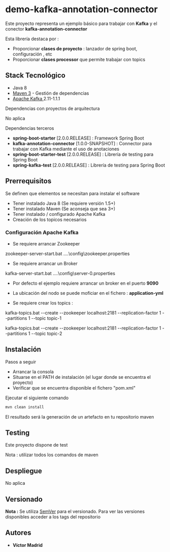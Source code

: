 # demo-kafka-annotation-connector

Este proyecto representa un ejemplo básico para trabajar con **Kafka** y el conector **kafka-annotation-connector**

Esta librería destaca por :

* Proporcionar **clases de proyecto** : lanzador de spring boot, configuración , etc
* Proporcionar **clases processor** que permite trabajar con topics


## Stack Tecnológico

* Java 8
* [Maven 3](https://maven.apache.org/) - Gestión de dependencias
* [Apache Kafka ](https://kafka.apache.org/) 2.11-1.1.1
 

Dependencias con proyectos de arquitectura

No aplica 

Dependencias terceros

* **spring-boot-starter** [2.0.0.RELEASE] : Framework Spring Boot
* **kafka-annotation-connector** [1.0.0-SNAPSHOT] : Connector para trabajar con Kafka mediante el uso de anotaciones
* **spring-boot-starter-test** [2.0.0.RELEASE] : Librería de testing para Spring Boot
* **spring-kafka-test** [2.0.0.RELEASE] : Librería de testing para Spring Boot


## Prerrequisitos

Se definen que elementos se necesitan para instalar el software

* Tener instalado Java 8 (Se requiere versión 1.5+)
* Tener instalado Maven (Se aconseja que sea 3+)
* Tener instalado / configurado Apache Kafka
* Creación de los topicos necesarios


### Configuración Apache Kafka

* Se requiere arrancar Zookeeper

zookeeper-server-start.bat ..\..\config\zookeeper.properties

* Se requiere arrancar un Broker

kafka-server-start.bat ..\..\config\server-0.properties

* Por defecto el ejemplo requiere arrancar un broker en el puerto **9090**
* La ubicación del nodo se puede moficiar en el fichero : **application-yml**

* Se requiere crear los topics :

kafka-topics.bat --create --zookeeper localhost:2181 --replication-factor 1 --partitions 1 --topic topic-1

kafka-topics.bat --create --zookeeper localhost:2181 --replication-factor 1 --partitions 1 --topic topic-2



## Instalación

Pasos a seguir 

* Arrancar la consola
* Situarse en el PATH de instalación (el lugar donde se encuentra el proyecto)
* Verificar que se encuentra disponible el fichero "pom.xml"

Ejecutar el siguiente comando

```bash
mvn clean install
```

El resultado será la generación de un artefacto en tu repositorio maven


## Testing

Este proyecto dispone de test

Nota : utilizar todos los comandos de maven

## Despliegue

No aplica


## Versionado

**Nota :** Se utiliza [SemVer](http://semver.org/) para el versionado. 
Para ver las versiones disponibles acceder a los tags del repositorio

## Autores

* **Víctor Madrid**
